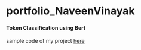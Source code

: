 # portfolio_NaveenVinayak

#### Token Classification using Bert
sample code of my project [here](https://github.com/NaveenVinayakS/portfolio_NaveenVinayak/blob/main/Notebooks/Token_classification_using_Bert.ipynb)
